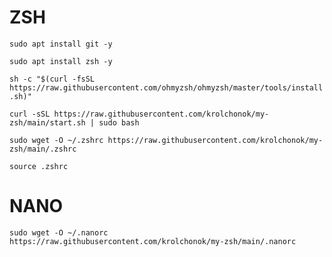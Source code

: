 # ZSH
`sudo apt install git -y`

`sudo apt install zsh -y`

`sh -c "$(curl -fsSL https://raw.githubusercontent.com/ohmyzsh/ohmyzsh/master/tools/install.sh)"`

`curl -sSL https://raw.githubusercontent.com/krolchonok/my-zsh/main/start.sh | sudo bash`

`sudo wget -O ~/.zshrc https://raw.githubusercontent.com/krolchonok/my-zsh/main/.zshrc`

`source .zshrc`
# NANO
`sudo wget -O ~/.nanorc https://raw.githubusercontent.com/krolchonok/my-zsh/main/.nanorc`
